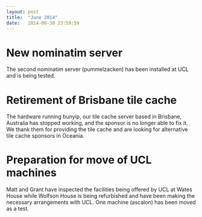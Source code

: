 ```yaml
---
layout: post
title:  "June 2014"
date:   2014-06-30 23:59:59
---
```


# New nominatim server

The second nominatim server (pummelzacken) has been installed at UCL and is being tested.

# Retirement of Brisbane tile cache

The hardware running bunyip, our tile cache server based in Brisbane, Australia has stopped working, and the sponsor is no longer able to fix it. We thank them for providing the tile cache and are looking for alternative tile cache sponsors  in Oceania.

# Preparation for move of UCL machines

Matt and Grant have inspected the facilities being offered by UCL at Wates House while Wolfson House is being refurbished and have been making the necessary arrangements with UCL. One machine (ascalon) has been moved as a test.

